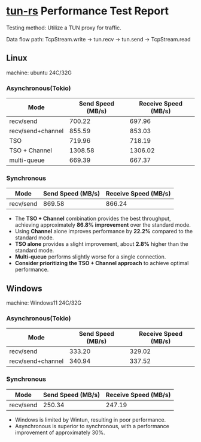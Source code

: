 # [tun-rs](https://github.com/tun-rs/tun-rs) Performance Test Report

Testing method: Utilize a TUN proxy for traffic.

Data flow path: TcpStream.write -> tun.recv -> tun.send -> TcpStream.read

## Linux

machine: ubuntu 24C/32G

### Asynchronous(Tokio)

| Mode              | Send Speed (MB/s) | Receive Speed (MB/s) |  
|-------------------|-------------------|----------------------|  
| recv/send         | 700.22            | 697.96               |  
| recv/send+channel | 855.59            | 853.03               |  
| TSO               | 719.96            | 718.19               |  
| TSO + Channel     | 1308.58           | 1306.02              |  
| multi-queue       | 669.39            | 667.37               |  

### Synchronous

| Mode      | Send Speed (MB/s) | Receive Speed (MB/s) |  
|-----------|-------------------|----------------------|  
| recv/send | 869.58            | 866.24               |  

- The **TSO + Channel** combination provides the best throughput, achieving approximately **86.8% improvement** over the
  standard mode.
- Using **Channel** alone improves performance by **22.2%** compared to the standard mode.
- **TSO alone** provides a slight improvement, about **2.8%** higher than the standard mode.
- **Multi-queue** performs slightly worse for a single connection.
- **Consider prioritizing the TSO + Channel approach** to achieve optimal performance.

## Windows

machine: Windows11 24C/32G

### Asynchronous(Tokio)

| Mode              | Send Speed (MB/s) | Receive Speed (MB/s) |  
|-------------------|-------------------|----------------------|  
| recv/send         | 333.20            | 329.02               |  
| recv/send+channel | 340.94            | 337.52               |  

### Synchronous

| Mode      | Send Speed (MB/s) | Receive Speed (MB/s) |  
|-----------|-------------------|----------------------|  
| recv/send | 250.34            | 247.19               |  

- Windows is limited by Wintun, resulting in poor performance.
- Asynchronous is superior to synchronous, with a performance improvement of approximately 30%.
